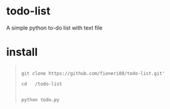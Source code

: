 # todo-list
A simple python to-do list with text file

# install
<blockquote>
<code>
git clone https://github.com/fioneri88/todo-list.git'<br />
cd  &nbsp/todo-list
<br />
python todo.py
</code>
</blockquote>
